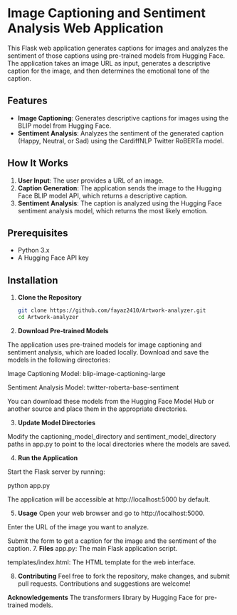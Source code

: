 # Image Captioning and Sentiment Analysis Web Application

This Flask web application generates captions for images and analyzes the sentiment of those captions using pre-trained models from Hugging Face. The application takes an image URL as input, generates a descriptive caption for the image, and then determines the emotional tone of the caption.

## Features

- **Image Captioning**: Generates descriptive captions for images using the BLIP model from Hugging Face.
- **Sentiment Analysis**: Analyzes the sentiment of the generated caption (Happy, Neutral, or Sad) using the CardiffNLP Twitter RoBERTa model.

## How It Works

1. **User Input**: The user provides a URL of an image.
2. **Caption Generation**: The application sends the image to the Hugging Face BLIP model API, which returns a descriptive caption.
3. **Sentiment Analysis**: The caption is analyzed using the Hugging Face sentiment analysis model, which returns the most likely emotion.

## Prerequisites

- Python 3.x
- A Hugging Face API key

## Installation

1. **Clone the Repository**

   ```bash
   git clone https://github.com/fayaz2410/Artwork-analyzer.git
   cd Artwork-analyzer

2. **Download Pre-trained Models**

The application uses pre-trained models for image captioning and sentiment analysis, which are loaded locally. Download and save the models in the following directories:

Image Captioning Model: blip-image-captioning-large

Sentiment Analysis Model: twitter-roberta-base-sentiment

You can download these models from the Hugging Face Model Hub or another source and place them in the appropriate directories.

3. **Update Model Directories**

Modify the captioning_model_directory and sentiment_model_directory paths in app.py to point to the local directories where the models are saved.

4. **Run the Application**

Start the Flask server by running:

python app.py

The application will be accessible at http://localhost:5000 by default.

5. **Usage**
Open your web browser and go to http://localhost:5000.

Enter the URL of the image you want to analyze.

Submit the form to get a caption for the image and the sentiment of the caption.
7. **Files**
app.py: The main Flask application script.

templates/index.html: The HTML template for the web interface.

8. **Contributing**
Feel free to fork the repository, make changes, and submit pull requests. Contributions and suggestions are welcome!

**Acknowledgements**
The transformers library by Hugging Face for pre-trained models.
